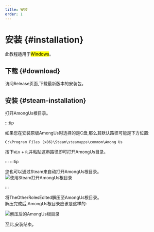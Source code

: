 ```yaml
---
title: 安装
order: 1
---
```

# 安装 {#installation}

此教程适用于<mark>Windows</mark>。

## 下载 {#download}

访问Release页面,下载最新版本的安装包。

<Links
  :items="[
    {
      name: '在GitHub上获取发行版',
      link: 'https://github.com/XtremeWave/TheOtherRolesEdited/releases',
      icon: 'codicon:github-inverted',
      alt: 'Github'
    }
  ]"
/>

## 安装 {#steam-installation}

打开AmongUs根目录。

:::tip

如果您在安装原版AmongUs时选择的是C盘,那么其默认路径可能是下方位置:

``` [文件资源管理器]
C:\Program Files (x86)\Steam\steamapps\common\Among Us
```
按下`Win` + `R`,并粘贴这串路径即可打开AmongUs目录。

:::
:::tip

您也可以通过Steam来自动打开AmongUs根目录。
![使用Steam打开AmongUs根目录](https://api.xtreme.net.cn/Docs/FinalSuspect/Guide/OpenAmongUsWithSteam.png)

:::

将TheOtherRolesEdited解压至AmongUs根目录。\
解压完成后,AmongUs根目录应该是这样的:

![解压后的AmongUs根目录](https://api.xtreme.net.cn/Docs/TheOtherRolesEdited/Guide/UnzipFiles.png)

至此,安装结束。